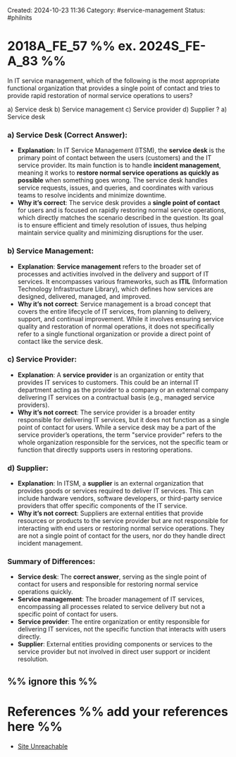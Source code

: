 Created: 2024-10-23 11:36
Category: #service-management 
Status: #philnits



# 2018A_FE_57 %% ex. 2024S_FE-A_83 %%

In IT service management, which of the following is the most appropriate functional organization that provides a single point of contact and tries to provide rapid restoration of normal service operations to users?

a) Service desk
b) Service management 
c) Service provider
d) Supplier 
? 
a) Service desk
### **a) Service Desk** (Correct Answer):

- **Explanation**: In IT Service Management (ITSM), the **service desk** is the primary point of contact between the users (customers) and the IT service provider. Its main function is to handle **incident management**, meaning it works to **restore normal service operations as quickly as possible** when something goes wrong. The service desk handles service requests, issues, and queries, and coordinates with various teams to resolve incidents and minimize downtime.
- **Why it’s correct**: The service desk provides a **single point of contact** for users and is focused on rapidly restoring normal service operations, which directly matches the scenario described in the question. Its goal is to ensure efficient and timely resolution of issues, thus helping maintain service quality and minimizing disruptions for the user.

### **b) Service Management**:

- **Explanation**: **Service management** refers to the broader set of processes and activities involved in the delivery and support of IT services. It encompasses various frameworks, such as **ITIL** (Information Technology Infrastructure Library), which defines how services are designed, delivered, managed, and improved.
- **Why it’s not correct**: Service management is a broad concept that covers the entire lifecycle of IT services, from planning to delivery, support, and continual improvement. While it involves ensuring service quality and restoration of normal operations, it does not specifically refer to a single functional organization or provide a direct point of contact like the service desk.

### **c) Service Provider**:

- **Explanation**: A **service provider** is an organization or entity that provides IT services to customers. This could be an internal IT department acting as the provider to a company or an external company delivering IT services on a contractual basis (e.g., managed service providers).
- **Why it’s not correct**: The service provider is a broader entity responsible for delivering IT services, but it does not function as a single point of contact for users. While a service desk may be a part of the service provider’s operations, the term "service provider" refers to the whole organization responsible for the services, not the specific team or function that directly supports users in restoring operations.

### **d) Supplier**:

- **Explanation**: In ITSM, a **supplier** is an external organization that provides goods or services required to deliver IT services. This can include hardware vendors, software developers, or third-party service providers that offer specific components of the IT service.
- **Why it’s not correct**: Suppliers are external entities that provide resources or products to the service provider but are not responsible for interacting with end users or restoring normal service operations. They are not a single point of contact for the users, nor do they handle direct incident management.

### Summary of Differences:

- **Service desk**: The **correct answer**, serving as the single point of contact for users and responsible for restoring normal service operations quickly.
- **Service management**: The broader management of IT services, encompassing all processes related to service delivery but not a specific point of contact for users.
- **Service provider**: The entire organization or entity responsible for delivering IT services, not the specific function that interacts with users directly.
- **Supplier**: External entities providing components or services to the service provider but not involved in direct user support or incident resolution.




%% ignore this %%
---









# References %% add your references here %%
- [Site Unreachable](https://www.littlefish.co.uk/it-service-desk/it-service-desk-responsibilities/#:~:text=A%20closer%20look%20at%20the%20role%20of%20the%20service%20desk,restored%20as%20quickly%20as%20possible.)